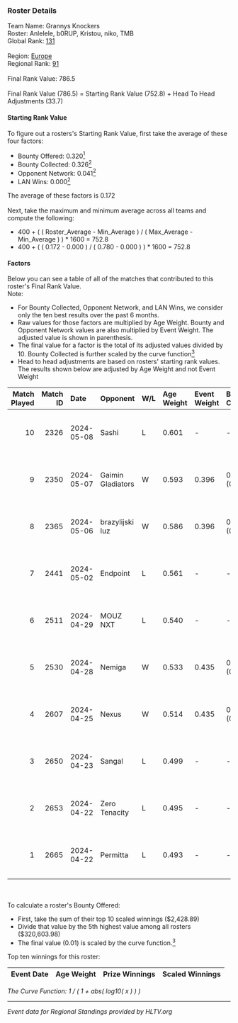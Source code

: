 ### Roster Details<br />
Team Name: Grannys Knockers<br />
Roster: Anlelele, b0RUP, Kristou, niko, TMB<br />
Global Rank: [131](../standings_global.md)<br />
<br />
Region: [Europe]( ../standings_europe.md)<br />
Regional Rank: [91]( ../standings_europe.md)<br />
<br />
Final Rank Value:  786.5<br />
<br />
Final Rank Value (786.5) = Starting Rank Value (752.8) + Head To Head Adjustments (33.7)<br />

#### Starting Rank Value<br />
To figure out a rosters's Starting Rank Value, first take the average of these four factors:<br />
- Bounty Offered: 0.320[<sup>1</sup>](#table2)
- Bounty Collected: 0.326[<sup>2</sup>](#table1)
- Opponent Network: 0.041[<sup>2</sup>](#table1)
- LAN Wins: 0.000[<sup>2</sup>](#table1)

The average of these factors is 0.172<br />
<br />
Next, take the maximum and minimum average across all teams and compute the following:<br />
- 400 + ( ( Roster_Average - Min_Average ) / ( Max_Average - Min_Average ) ) * 1600 = 752.8
- 400 + ( ( 0.172 - 0.000 ) / ( 0.780 - 0.000 ) ) * 1600 = 752.8


#### Factors<br />
Below you can see a table of all of the matches that contributed to this roster's Final Rank Value.<br />
Note:<br />

- For Bounty Collected, Opponent Network, and LAN Wins, we consider only the ten best results over the past 6 months.
- Raw values for those factors are multiplied by Age Weight. Bounty and Opponent Network values are also multiplied by Event Weight. The adjusted value is shown in parenthesis.
- The final value for a factor is the total of its adjusted values divided by 10. Bounty Collected is further scaled by the curve function[<sup>3</sup>](#curveFunction)
- Head to head adjustments are based on rosters' starting rank values. The results shown below are adjusted by Age Weight and not Event Weight
<span id="table1"></span><br />


| Match Played | Match ID | Date       | Opponent          | W/L | Age Weight | Event Weight | Bounty Collected | Opponent Network | LAN Wins  | H2H Adj. | Roster                              |
| -: | -: | :- | :- | :- | :- | :- | :- | :- | :- | -: | :- |
|           10 |     2326 | 2024-05-08 | Sashi             | L   | 0.601      | -            | -                | -                | -         |    -1.65 | Anlelele, b0RUP, Kristou, niko, TMB |
|            9 |     2350 | 2024-05-07 | Gaimin Gladiators | W   | 0.593      | 0.396        | 0.037 (0.009)    | 0.339 (0.080)    | 0 (0.000) |    14.54 | Anlelele, b0RUP, Kristou, niko, TMB |
|            8 |     2365 | 2024-05-06 | brazylijski luz   | W   | 0.586      | 0.396        | 0.008 (0.002)    | 0.256 (0.059)    | 0 (0.000) |    11.13 | Anlelele, b0RUP, Kristou, niko, TMB |
|            7 |     2441 | 2024-05-02 | Endpoint          | L   | 0.561      | -            | -                | -                | -         |    -5.30 | Anlelele, b0RUP, Kristou, niko, TMB |
|            6 |     2511 | 2024-04-29 | MOUZ NXT          | L   | 0.540      | -            | -                | -                | -         |    -3.04 | b0RUP, Kristou, niko, refrezh, TMB  |
|            5 |     2530 | 2024-04-28 | Nemiga            | W   | 0.533      | 0.435        | 0.315 (0.073)    | 0.720 (0.167)    | 0 (0.000) |    15.26 | b0RUP, Kristou, niko, refrezh, TMB  |
|            4 |     2607 | 2024-04-25 | Nexus             | W   | 0.514      | 0.435        | 0.014 (0.003)    | 0.457 (0.102)    | 0 (0.000) |    10.05 | b0RUP, Kristou, niko, refrezh, TMB  |
|            3 |     2650 | 2024-04-23 | Sangal            | L   | 0.499      | -            | -                | -                | -         |    -1.71 | Anlelele, b0RUP, Kristou, niko, TMB |
|            2 |     2653 | 2024-04-22 | Zero Tenacity     | L   | 0.495      | -            | -                | -                | -         |    -2.14 | b0RUP, Kristou, niko, refrezh, TMB  |
|            1 |     2665 | 2024-04-22 | Permitta          | L   | 0.493      | -            | -                | -                | -         |    -3.49 | b0RUP, Kristou, niko, refrezh, TMB  |

<br />
<span id="table2"></span><br />
To calculate a roster's Bounty Offered:<br />

- First, take the sum of their top 10 scaled winnings ($2,428.89)
- Divide that value by the 5th highest value among all rosters ($320,603.98)
- The final value (0.01) is scaled by the curve function.[<sup>3</sup>](#curveFunction)

Top ten winnings for this roster:<br />

| Event Date | Age Weight | Prize Winnings | Scaled Winnings |
| :- | -: | :- | :- |


<span id="curveFunction"></span>_The Curve Function: 1 / ( 1 + abs( log10( x ) ) )_<br />

---
_Event data for Regional Standings provided by HLTV.org_<br />
